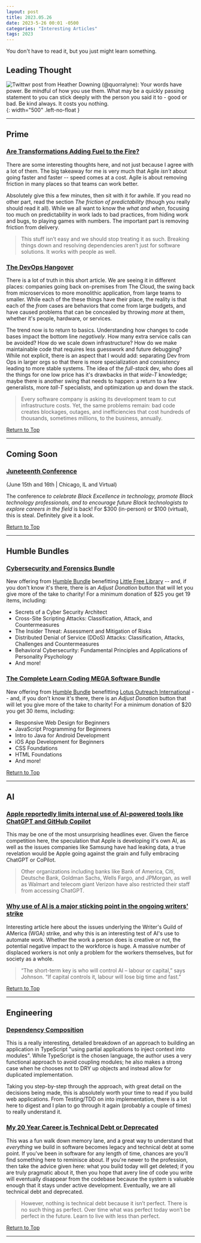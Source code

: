 ```yaml
---
layout: post
title: 2023.05.26
date: 2023-5-26 00:01 -0500
categories: "Interesting Articles"
tags: 2023
---
```


You don't have to read it, but you just might learn something.

<!--more-->

## Leading Thought

![Twittwr post from Heather Downing (@quorralyne): Your words have power. Be mindful of how you use them. What may be a quickly passing statement to you can stick deeply with the person you said it to - good or bad. Be kind always. It costs you nothing.](../../../assets/img/self-documenting/downing-kind.png){: width="500"  .left-no-float }

---

## Prime

### [Are Transformations Adding Fuel to the Fire?](https://chrismurman.com/2023/05/25/are-transformations-adding-fuel-to-the-fire/)

There are some interesting thoughts here, and not just because I agree with a lot of them. The big takeaway for me is very much that Agile *isn't* about going faster and faster -- speed comes at a cost. Agile is about removing friction in many places so that teams can work better.

Absolutely give this a few minutes, then sit with it for awhile. If you read no other part, read the section *The friction of predictability* (though you really should read it all). While we all want to know the *what and when*, focusing too much on predictability in work lads to bad practices, from hiding work and bugs, to playing games with numbers. The important part is removing friction from delivery.

> This stuff isn’t easy and we should stop treating it as such. Breaking things down and resolving dependencies aren’t just for software solutions. It works with people as well.

### [The DevOps Hangover](https://dev.to/appmap/the-devops-hangover-4el3)

There is a lot of truth in this short article. We are seeing it in different places: companies going back on-premises from The Cloud, the swing back from microservices to more monolithic application, from large teams to smaller. While each of the these things have their place, the reality is that each of the *from* cases are behaviors that come from large budgets, and have caused problems that can be concealed by throwing *more* at them, whether it's people, hardware, or services.

The trend now is to return to basics. Understanding how changes to code bases impact the bottom line *negatively*. How many extra service calls can be avoided? How do we scale down infrastructure? How do we make maintainable code that requires less guesswork and future debugging? While not explicit, there is an aspect that I would add: separating Dev from Ops in larger orgs so that there is more specialization and consistency leading to more stable systems. The idea of the *full-stack* dev, who does all the things for one low price has it's drawbacks in that *wide-T* knowledge; maybe there is another swing that needs to happen: a return to a few generalists, more *tall-T* specialists, and optimization up and down the stack.

> Every software company is asking its development team to cut infrastructure costs. Yet, the same problems remain: bad code creates blockages, outages, and inefficiencies that cost hundreds of thousands, sometimes millions, to the business, annually.

[Return to Top](#leading-thought)

---

## Coming Soon

### [Juneteenth Conference](https://juneteenthconf.com/)

(June 15th and 16th &#124; Chicago, IL and Virtual)

The conference *to celebrate Black Excellence in technology, promote Black technology professionals, and to encourage future Black technologists to explore careers in the field* is back! For $300 (in-person) or $100 (virtual), this is steal. Definitely give it a look.

[Return to Top](#leading-thought)

---

## Humble Bundles

### [Cybersecurity and Forensics Bundle](https://www.humblebundle.com/books/security-and-forensics-crc-press-books)

New offering from [Humble Bundle](https://www.humblebundle.com/) benefitting [Little Free Library](https://littlefreelibrary.org/) -- and, if you don't know it's there, there is an *Adjust Donation* button that will let you give more of the take to charity! For a minimum donation of $25 you get 19 items, including:

* Secrets of a Cyber Security Architect
* Cross-Site Scripting Attacks: Classification, Attack, and Countermeasures
* The Insider Threat: Assessment and Mitigation of Risks
* Distributed Denial of Service (DDoS) Attacks: Classification, Attacks, Challenges and Countermeasures
* Behavioral Cybersecurity: Fundamental Principles and Applications of Personality Psychology
* And more!

### [The Complete Learn Coding MEGA Software Bundle](https://www.humblebundle.com/software/complete-learn-code-mega-bundle-software)

New offering from [Humble Bundle](https://www.humblebundle.com/) benefitting [Lotus Outreach International](https://lotusoutreach.org/) -- and, if you don't know it's there, there is an *Adjust Donation* button that will let you give more of the take to charity! For a minimum donation of $20 you get 30 items, including:

* Responsive Web Design for Beginners
* JavaScript Programming for Beginners
* Intro to Java for Android Development
* iOS App Development for Beginners
* CSS Foundations
* HTML Foundations
* And more!

[Return to Top](#leading-thought)

---

## AI

### [Apple reportedly limits internal use of AI-powered tools like ChatGPT and GitHub Copilot](https://techcrunch.com/2023/05/19/apple-reportedly-limits-internal-use-of-ai-powered-tools-like-chatgpt-and-github-copilot/)

This may be one of the most unsurprising headlines ever. Given the fierce competition here, the speculation that Apple is developing it's own AI, as well as the issues companies like Samsung have had leaking data, a true revelation would be Apple going against the grain and fully embracing ChatGPT or CoPilot.

> Other organizations including banks like Bank of America, Citi, Deutsche Bank, Goldman Sachs, Wells Fargo, and JPMorgan, as well as Walmart and telecom giant Verizon have also restricted their staff from accessing ChatGPT.

### [Why use of AI is a major sticking point in the ongoing writers' strike](https://www.newscientist.com/article/2373382-why-use-of-ai-is-a-major-sticking-point-in-the-ongoing-writers-strike/)

Interesting article here about the issues underlying the Writer's Guild of AMerica (WGA) strike, and why this is an interesting test of AI's use to automate work. Whether the work a person does is creative or not, the potential negative impact to the workforce is huge. A massive number of displaced workers is not only a problem for the workers themselves, but for society as a whole.

> “The short-term key is who will control AI – labour or capital,” says Johnson. “If capital controls it, labour will lose big time and fast.”

[Return to Top](#leading-thought)

---

## Engineering

### [Dependency Composition](https://martinfowler.com/articles/dependency-composition.html)

This is a really interesting, detailed breakdown of an approach to building an application in TypeScript "using partial applications to inject context into modules". While TypeScript is the chosen language, the author uses a very functional approach to avoid coupling modules; he also makes a strong case when he chooses not to DRY up objects and instead allow for duplicated implementation.

Taking you step-by-step through the approach, with great detail on the decisions being made, this is absolutely worth your time to read if you build web applications. From Testing/TDD on into implementation, there is a lot here to digest and I plan to go through it again (probably a couple of times) to really understand it.

### [My 20 Year Career is Technical Debt or Deprecated](https://blog.visionarycto.com/p/my-20-year-career-is-technical-debt)

This was a fun walk down memory lane, and a great way to understand that *everything* we build in software becomes legacy and technical debt at some point. If you've been in software for any length of time, chances are you'll find something here to reminisce about. If you're newer to the profession, then take the advice given here: what you build today will get deleted; if you are truly pragmatic about it, then you hope that avery line of code you write will eventually disappear from the codebase because the system is valuable enough that it stays under active development. Eventually, we are all technical debt and deprecated.

> However, nothing is technical debt because it isn’t perfect. There is no such thing as perfect. Over time what was perfect today won’t be perfect in the future. Learn to live with less than perfect.

[Return to Top](#leading-thought)

---
